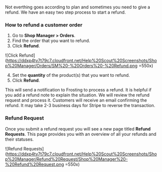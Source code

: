 Not everthing goes according to plan and sometimes you need to give a refund.  We have an easy two step process to start a refund.

### How to refund a customer order

1. Go to **Shop Manager > Orders**.
2. Find the order that you want to refund.
3. Click **Refund**.

![Click Refund](https://ddxp4ty7t79c7.cloudfront.net/Help%20Scout%20Screenshots/Shop%20Manager/Orders/SM%20-%20Orders%20-%20Refund.png =550x)

4. Set the **quantity** of the product(s) that you want to refund.
5. Click **Refund**.

This will send a notification to Frosting to process a refund.  It is helpful if you add a refund note to explain the situation.  We will review the refund request and process it. Customers will receive an email confirming the refund.  It may take 2-3 business days for Stripe to reverse the transaction.

### Refund Request

Once you submit a refund request you will see a new page titled **Refund Requests**. This page provides you with an overview of all your refunds and their statuses.

![Refund Requests](https://ddxp4ty7t79c7.cloudfront.net/Help%20Scout%20Screenshots/Shop%20Manager/Refund%20Request/Shop%20Manager%20-%20Refund%20Request.png =550x)